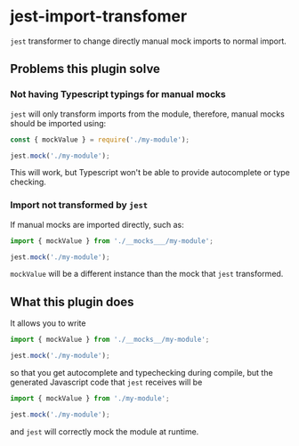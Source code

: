 # jest-import-transfomer
`jest` transformer to change directly manual mock imports to normal import.

## Problems this plugin solve

### Not having Typescript typings for manual mocks
`jest` will only transform imports from the module, therefore, manual mocks should be imported using:
```js
const { mockValue } = require('./my-module');

jest.mock('./my-module');
```

This will work, but Typescript won't be able to provide autocomplete or type checking.

### Import not transformed by `jest`
If manual mocks are imported directly, such as:
```ts
import { mockValue } from './__mocks___/my-module';

jest.mock('./my-module');
```

`mockValue` will be a different instance than the mock that `jest` transformed.

## What this plugin does
It allows you to write
```ts
import { mockValue } from './__mocks__/my-module';

jest.mock('./my-module');
```
so that you get autocomplete and typechecking during compile, but the generated Javascript code that `jest` receives will be
```js
import { mockValue } from './my-module';

jest.mock('./my-module');
```
and `jest` will correctly mock the module at runtime.